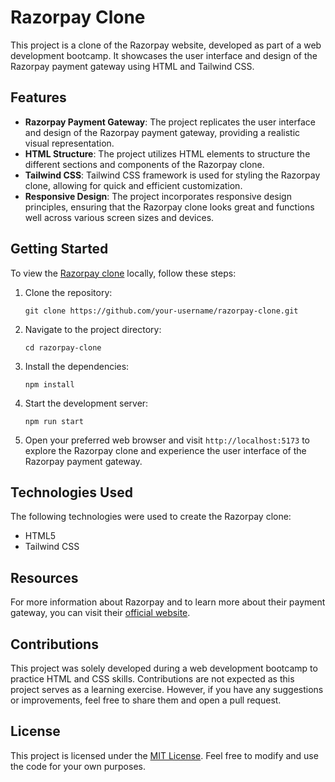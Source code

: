 # Razorpay Clone

This project is a clone of the Razorpay website, developed as part of a web development bootcamp. It showcases the user interface and design of the Razorpay payment gateway using HTML and Tailwind CSS.

## Features

- **Razorpay Payment Gateway**: The project replicates the user interface and design of the Razorpay payment gateway, providing a realistic visual representation.
- **HTML Structure**: The project utilizes HTML elements to structure the different sections and components of the Razorpay clone.
- **Tailwind CSS**: Tailwind CSS framework is used for styling the Razorpay clone, allowing for quick and efficient customization.
- **Responsive Design**: The project incorporates responsive design principles, ensuring that the Razorpay clone looks great and functions well across various screen sizes and devices.

## Getting Started

To view the [Razorpay clone](https://razorpay-clone-lcz2srue5-shiv-prataps-projects.vercel.app/) locally, follow these steps:

1. Clone the repository:

   ```
   git clone https://github.com/your-username/razorpay-clone.git
   ```

2. Navigate to the project directory:

   ```
   cd razorpay-clone
   ```

3. Install the dependencies:

   ```
   npm install
   ```

4. Start the development server:

   ```
   npm run start
   ```

5. Open your preferred web browser and visit `http://localhost:5173` to explore the Razorpay clone and experience the user interface of the Razorpay payment gateway.

## Technologies Used

The following technologies were used to create the Razorpay clone:

- HTML5
- Tailwind CSS

## Resources

For more information about Razorpay and to learn more about their payment gateway, you can visit their [official website](https://www.razorpay.com/).

## Contributions

This project was solely developed during a web development bootcamp to practice HTML and CSS skills. Contributions are not expected as this project serves as a learning exercise. However, if you have any suggestions or improvements, feel free to share them and open a pull request.

## License

This project is licensed under the [MIT License](LICENSE). Feel free to modify and use the code for your own purposes.
